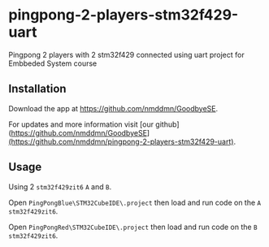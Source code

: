 # pingpong-2-players-stm32f429-uart

Pingpong 2 players with 2 stm32f429 connected using uart project for Embbeded System course

## Installation

Download the app at https://github.com/nmddmn/GoodbyeSE.

For updates and more information visit [our github](https://github.com/nmddmn/GoodbyeSE](https://github.com/nmddmn/pingpong-2-players-stm32f429-uart).

## Usage

Using 2 `stm32f429zit6` `A` and `B`.

Open `PingPongBlue\STM32CubeIDE\.project` then load and run code on the `A` `stm32f429zit6`.

Open `PingPongRed\STM32CubeIDE\.project` then load and run code on the `B` `stm32f429zit6`.
